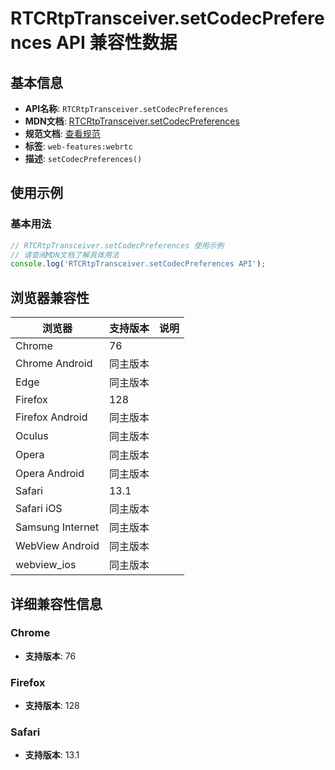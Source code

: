 # RTCRtpTransceiver.setCodecPreferences API 兼容性数据

## 基本信息

- **API名称**: `RTCRtpTransceiver.setCodecPreferences`
- **MDN文档**: [RTCRtpTransceiver.setCodecPreferences](https://developer.mozilla.org/docs/Web/API/RTCRtpTransceiver/setCodecPreferences)
- **规范文档**: [查看规范](https://w3c.github.io/webrtc-pc/#dom-rtcrtptransceiver-setcodecpreferences)
- **标签**: `web-features:webrtc`
- **描述**: `setCodecPreferences()`

## 使用示例

### 基本用法

```javascript
// RTCRtpTransceiver.setCodecPreferences 使用示例
// 请查阅MDN文档了解具体用法
console.log('RTCRtpTransceiver.setCodecPreferences API');
```

## 浏览器兼容性

| 浏览器 | 支持版本 | 说明 |
|--------|----------|------|
| Chrome | 76 |  |
| Chrome Android | 同主版本 |  |
| Edge | 同主版本 |  |
| Firefox | 128 |  |
| Firefox Android | 同主版本 |  |
| Oculus | 同主版本 |  |
| Opera | 同主版本 |  |
| Opera Android | 同主版本 |  |
| Safari | 13.1 |  |
| Safari iOS | 同主版本 |  |
| Samsung Internet | 同主版本 |  |
| WebView Android | 同主版本 |  |
| webview_ios | 同主版本 |  |

## 详细兼容性信息

### Chrome

- **支持版本**: 76

### Firefox

- **支持版本**: 128

### Safari

- **支持版本**: 13.1

